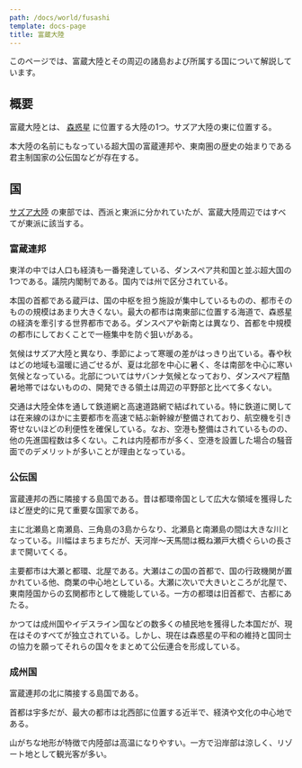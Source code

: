 ```yaml
---
path: /docs/world/fusashi
template: docs-page
title: 富蔵大陸
---
```


このページでは、富蔵大陸とその周辺の諸島および所属する国について解説しています。

## 概要
富蔵大陸とは、 [森惑星](./world/forest_star) に位置する大陸の1つ。サズア大陸の東に位置する。

本大陸の名前にもなっている超大国の富蔵連邦や、東南圏の歴史の始まりである君主制国家の公伝国などが存在する。

## 国
[サズア大陸](./world/sotha) の東部では、西派と東派に分かれていたが、富蔵大陸周辺ではすべてが東派に該当する。

### 富蔵連邦
東洋の中では人口も経済も一番発達している、ダンスペア共和国と並ぶ超大国の1つである。議院内閣制である。国内では州で区分されている。

本国の首都である蔵戸は、国の中枢を担う施設が集中しているものの、都市そのものの規模はあまり大きくない。最大の都市は南東部に位置する海道で、森惑星の経済を牽引する世界都市である。ダンスペアや新南とは異なり、首都を中規模の都市にしておくことで一極集中を防ぐ狙いがある。

気候はサズア大陸と異なり、季節によって寒暖の差がはっきり出ている。春や秋はどの地域も温暖に過ごせるが、夏は北部を中心に暑く、冬は南部を中心に寒い気候となっている。北部についてはサバンナ気候となっており、ダンスペア程酷暑地帯ではないものの、開発できる領土は周辺の平野部と比べて多くない。

交通は大陸全体を通して鉄道網と高速道路網で結ばれている。特に鉄道に関しては在来線のほかに主要都市を高速で結ぶ新幹線が整備されており、航空機を引き寄せないほどの利便性を確保している。なお、空港も整備はされているものの、他の先進国程数は多くない。これは内陸都市が多く、空港を設置した場合の騒音面でのデメリットが多いことが理由となっている。

### 公伝国
富蔵連邦の西に隣接する島国である。昔は都環帝国として広大な領域を獲得したほど歴史的に見て重要な国家である。

主に北瀬島と南瀬島、三角島の3島からなり、北瀬島と南瀬島の間は大きな川となっている。川幅はまちまちだが、天河岸～天馬間は概ね瀬戸大橋ぐらいの長さまで開いてくる。

主要都市は大瀬と都環、北屋である。大瀬はこの国の首都で、国の行政機関が置かれている他、商業の中心地としている。大瀬に次いで大きいところが北屋で、東南陸国からの玄関都市として機能している。一方の都環は旧首都で、古都にあたる。

かつては成州国やイデスライン国などの数多くの植民地を獲得した本国だが、現在はそのすべてが独立されている。しかし、現在は森惑星の平和の維持と国同士の協力を願ってそれらの国々をまとめて公伝連合を形成している。

### 成州国
富蔵連邦の北に隣接する島国である。

首都は宇多だが、最大の都市は北西部に位置する近半で、経済や文化の中心地である。

山がちな地形が特徴で内陸部は高温になりやすい。一方で沿岸部は涼しく、リゾート地として観光客が多い。
